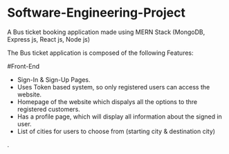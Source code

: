 # Software-Engineering-Project
A Bus ticket booking application made using MERN Stack (MongoDB, Express js, React js, Node js)

The Bus ticket application is composed of the following Features:

#Front-End
 * Sign-In & Sign-Up Pages.
 * Uses Token based system, so only registered users can access the website.
 * Homepage of the website which dispalys all the options to thre registered customers.
 * Has a profile page, which will display all information about the signed in user.
 * List of cities for users to choose from (starting city & destination city)

.


